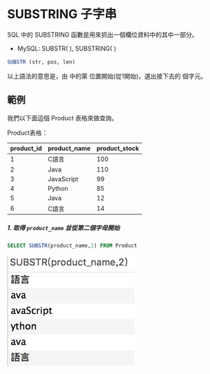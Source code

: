 # SUBSTRING 子字串
SQL 中的 SUBSTRING 函數是用來抓出一個欄位資料中的其中一部分。

- MySQL: SUBSTR( ), SUBSTRING( )

```sql
SUBSTR (str, pos, len)
```
以上語法的意思是，由 <str> 中的第 <pos> 位置開始(從1開始)，選出接下去的 <len> 個字元。

## 範例
我們以下面這個 Product 表格來做查詢。

Product表格：

|product_id|product_name|product_stock|
| -------- | ---------- | ----------- |
| 1 | C語言 |100|
| 2 | Java |110|
| 3 | JavaScript |99|
| 4 | Python |85|
| 5 | Java |12|
| 6 | C語言 |14|

##### 1. 取得 `product_name` 並從第二個字母開始 

```sql
SELECT SUBSTR(product_name,2) FROM Product
```

![](/assets/img20-1.png)